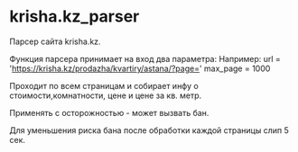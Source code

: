 # krisha.kz_parser

Парсер сайта krisha.kz.

Функция парсера принимает на вход два параметра:
Например:
url = 'https://krisha.kz/prodazha/kvartiry/astana/?page='
max_page = 1000

Проходит по всем страницам и собирает инфу о стоимости,комнатности, цене и цене за кв. метр.

Применять с осторожностью - может вызвать бан.

Для уменьшения риска бана после обработки каждой страницы слип 5 сек.
